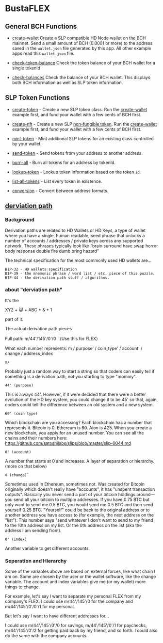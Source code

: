 # BustaFLEX


## General BCH Functions

- [create-wallet](https://github.com/tomasiCF/slp-sdk/blob/master/examples/create-wallet/create-wallet.js) Create a SLP compatible HD Node wallet on
  the BCH mainnet. Send a small amount of BCH (0.0001 or more) to the address
  saved in the `wallet.json` file generated by this app. All other example apps
  read this `wallet.json` file.

- [check-token-balance](https://github.com/tomasiCF/slp-sdk/blob/master/examples/check-token-balance/check-token-balance.js) Check the token balance of your
BCH wallet for a single tokenId

- [check-balances](https://github.com/tomasiCF/slp-sdk/blob/master/examples/check-balances/check-balances.js) Check the balance of your BCH wallet. This
  displays both BCH information as well as SLP token information.

## SLP Token Functions

- [create-token](https://github.com/tomasiCF/slp-sdk/blob/master/examples/create-token/create-token.js) - Create a new SLP token class. Run the
  [create-wallet](https://github.com/tomasiCF/slp-sdk/blob/master/examples/create-wallet/create-wallet.js) example first, and fund your wallet with a few
  cents of BCH first.

- [create-nft](https://github.com/tomasiCF/slp-sdk/blob/master/examples/create-token/create-token.js) - Create a new SLP
[non-fungible token](https://coincentral.com/nfts-non-fungible-tokens/). Run the
[create-wallet](https://github.com/tomasiCF/slp-sdk/blob/master/examples/create-wallet/create-wallet.js) example first, and fund your wallet with a few
cents of BCH first.

- [mint-token](https://github.com/tomasiCF/slp-sdk/blob/master/examples/mint-token/mint-token.js) - Mint additional SLP tokens for an existing class
  controlled by your wallet.

- [send-token](https://github.com/tomasiCF/slp-sdk/blob/master/examples/send-token/send-token.js) - Send tokens from your address to another address.

- [burn-all](https://github.com/tomasiCF/slp-sdk/blob/master/examples/burn/burn.js) - Burn all tokens for an address by tokenId.

- [lookup-token](https://github.com/tomasiCF/slp-sdk/blob/master/examples/lookup-token/lookup-token.js) - Lookup token information based on the token `id`.

- [list-all-tokens](https://github.com/tomasiCF/slp-sdk/blob/master/examples/list-all-tokens/list-all-tokens.js) - List every token in existence.

- [conversion](https://github.com/tomasiCF/slp-sdk/blob/master/examples/conversion/conversion.js) - Convert between address formats.


## [derviation path](https://github.com/tomasiCF/BustaFLEX/blob/master/derviationPath.md)

### Background

Derivation paths are related to HD Wallets or HD Keys, a type of wallet where you have a single, human readable, seed phrase that unlocks a number of accounts / addresses / private keys across any supported network. These phrases typically look like “brain surround have swap horror body response double fire dumb bring hazard”

The technical specification for the most commonly used HD wallets are...

    BIP-32 - HD wallets specification
    BIP-39 - the mnemonic phrase / word list / etc. piece of this puzzle.
    BIP-44 - the derivation path stuff / algorithms.


### about "derviation path"
It's the

   XYZ + 😺 + ABC + & + 1

part of it.

The actual derivation path pieces

Full path: m/44'/145'/0'/0 （Use this for FLEX）

What each number represents: m / purpose' / coin_type' / account' / change / address_index

    m/

Probably just a random way to start a string so that coders can easily tell if something is a derivation path, not you starting to type "mommy".

    44' (purpose)

This is always 44'. However, if it were decided that there were a better evolution of the HD key system, you could change it to be 45' so that, again, coders could tell the difference between an old system and a new system.

    60' (coin type)

Which blockchain are you accessing? Each blockchain has a number that represents it. Bitcoin is 0. Ethereum is 60. Aion is 425. When you create a new blockchain, you apply for an unused number. You can see all the chains and their numbers here: https://github.com/satoshilabs/slips/blob/master/slip-0044.md

    0' (account)

A number that starts at 0 and increases. A layer of separation or hierarchy. (more on that below)

    0 (change)`

Sometimes used in Ethereum, sometimes not. Was created for Bitcoin originally which doesn't really have "accounts", it has "unspent transaction outputs". Basically you never send a part of your bitcoin holdings around—you send all your bitcoin to multiple addresses. If you have 0.75 BTC but only want to send me 0.5 BTC, you would send me 0.5 BTC and then send yourself 0.25 BTC. "Yourself" could be back to the original address or to another address you have access to (for example, the next address on the "list"). This number says "send whatever I don't want to send to my friend to the 10th address on my list. Or the 0th address on the list (aka the address I am sending from).

    0' (index)

Another variable to get different accounts.

### Seperation and Hierarchy

Some of the variables above are based on external forces, like what chain I am on. Some are chosen by the user or the wallet software, like the change variable. The account and index variables give me (or my wallet) more things to change.

For example, let's say I want to separate my personal FLEX from my company's FLEX. I could use m/44'/145'/0 for the company and m/44'/145'/0'/0'/1 for my personal.

But let's say I want to have different addresses for...

I could use m/44'/145'/0'/0 for savings, m/44'/145'/0'/1 for paychecks, m/44'/145'/0'/2 for getting paid back by my friend, and so forth. I could also do the same with the company accounts. 
